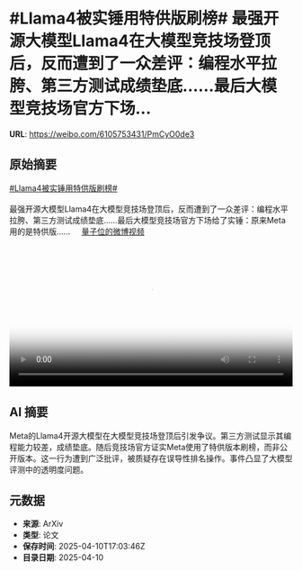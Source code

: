 # #Llama4被实锤用特供版刷榜# 最强开源大模型Llama4在大模型竞技场登顶后，反而遭到了一众差评：编程水平拉胯、第三方测试成绩垫底……最后大模型竞技场官方下场...

**URL**: https://weibo.com/6105753431/PmCyO0de3

## 原始摘要

<a href="https://m.weibo.cn/search?containerid=231522type%3D1%26t%3D10%26q%3D%23Llama4%E8%A2%AB%E5%AE%9E%E9%94%A4%E7%94%A8%E7%89%B9%E4%BE%9B%E7%89%88%E5%88%B7%E6%A6%9C%23&amp;extparam=%23Llama4%E8%A2%AB%E5%AE%9E%E9%94%A4%E7%94%A8%E7%89%B9%E4%BE%9B%E7%89%88%E5%88%B7%E6%A6%9C%23" data-hide=""><span class="surl-text">#Llama4被实锤用特供版刷榜#</span></a> <br><br>最强开源大模型Llama4在大模型竞技场登顶后，反而遭到了一众差评：编程水平拉胯、第三方测试成绩垫底……最后大模型竞技场官方下场给了实锤：原来Meta用的是特供版…… <a href="https://video.weibo.com/show?fid=1034:5153911997136923" data-hide=""><span class="url-icon"><img style="width: 1rem;height: 1rem" src="https://h5.sinaimg.cn/upload/2015/09/25/3/timeline_card_small_video_default.png" referrerpolicy="no-referrer"></span><span class="surl-text">量子位的微博视频</span></a> <br clear="both"><div style="clear: both"></div><video controls="controls" poster="https://tvax3.sinaimg.cn/orj480/006Fd7o3gy1i0brqm5dloj30u01401gt.jpg" style="width: 100%"><source src="https://f.video.weibocdn.com/o0/35cBGZfllx08nmBMAso801041200vPfD0E010.mp4?label=mp4_720p&amp;template=720x1280.24.0&amp;ori=0&amp;ps=1CwnkDw1GXwCQx&amp;Expires=1744308159&amp;ssig=vSLG2K8wB7&amp;KID=unistore,video"><source src="https://f.video.weibocdn.com/o0/ch7hSwUPlx08nmBMlu0001041200jiue0E010.mp4?label=mp4_hd&amp;template=540x960.24.0&amp;ori=0&amp;ps=1CwnkDw1GXwCQx&amp;Expires=1744308159&amp;ssig=sCW6110sOC&amp;KID=unistore,video"><source src="https://f.video.weibocdn.com/o0/cXnPVhOdlx08nmBLIbqw01041200aIbq0E010.mp4?label=mp4_ld&amp;template=360x640.24.0&amp;ori=0&amp;ps=1CwnkDw1GXwCQx&amp;Expires=1744308159&amp;ssig=ugGc2wUI9H&amp;KID=unistore,video"><p>视频无法显示，请前往<a href="https://video.weibo.com/show?fid=1034%3A5153911997136923" target="_blank" rel="noopener noreferrer">微博视频</a>观看。</p></video>

## AI 摘要

Meta的Llama4开源大模型在大模型竞技场登顶后引发争议。第三方测试显示其编程能力较差，成绩垫底。随后竞技场官方证实Meta使用了特供版本刷榜，而非公开版本。这一行为遭到广泛批评，被质疑存在误导性排名操作。事件凸显了大模型评测中的透明度问题。

## 元数据

- **来源**: ArXiv
- **类型**: 论文
- **保存时间**: 2025-04-10T17:03:46Z
- **目录日期**: 2025-04-10
